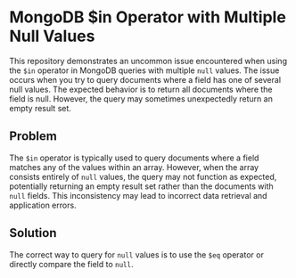 # MongoDB $in Operator with Multiple Null Values

This repository demonstrates an uncommon issue encountered when using the `$in` operator in MongoDB queries with multiple `null` values.  The issue occurs when you try to query documents where a field has one of several null values.  The expected behavior is to return all documents where the field is null. However, the query may sometimes unexpectedly return an empty result set.

## Problem
The `$in` operator is typically used to query documents where a field matches any of the values within an array. However, when the array consists entirely of `null` values, the query may not function as expected, potentially returning an empty result set rather than the documents with `null` fields. This inconsistency may lead to incorrect data retrieval and application errors. 

## Solution
The correct way to query for `null` values is to use the `$eq` operator or directly compare the field to `null`.